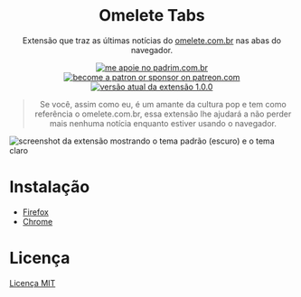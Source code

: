 <p align="center"><img src="https://i.imgur.com/PV6KECM.png" alt=""></p>
<h1 align="center">Omelete Tabs</h1>
<p align="center">Extensão que traz as últimas notícias do <a href="https://www.omelete.com.br">omelete.com.br</a> nas abas do navegador.</p>
<p align="center">
<a href="https://www.padrim.com.br/daltonmenezes"><img src="https://img.shields.io/badge/me%20apoie-padrim-yellow.svg" alt="me apoie no padrim.com.br" /></a>
<a href="https://www.patreon.com/daltonmenezes"><img src="https://img.shields.io/badge/me%20apoie-patreon-yellow.svg" alt="become a patron or sponsor on patreon.com" /></a>
<a href="https://github.com/daltonmenezes/omelete-tabs/releases"><img src="https://img.shields.io/badge/versão%20-1.0.0-orange.svg" alt="versão atual da extensão 1.0.0" /></a> 
</p>

<blockquote align="center"> Se você, assim como eu, é um amante da cultura pop e tem como referência o omelete.com.br, essa extensão lhe ajudará a não perder mais nenhuma notícia enquanto estiver usando o navegador. </blockquote>

<img src="https://i.imgur.com/fK6Fk6N.png" alt="screenshot da extensão mostrando o tema padrão (escuro) e o tema claro"/>

# Instalação
- [Firefox](https://addons.mozilla.org/pt-BR/firefox/addon/omelete-tabs/)
- [Chrome](https://github.com/daltonmenezes/omelete-tabs/blob/master/CHROME_INSTRUCOES.md)

# Licença
[Licença MIT](https://github.com/daltonmenezes/omelete-tabs/blob/master/LICENSE)

